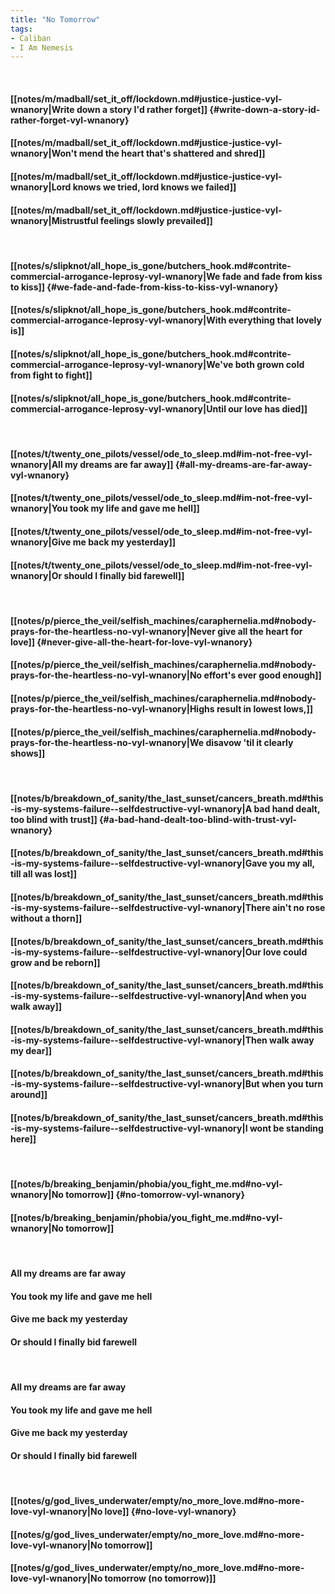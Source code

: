 ```yaml
---
title: "No Tomorrow"
tags:
- Caliban
- I Am Nemesis
---
```

&nbsp;
#### [[notes/m/madball/set_it_off/lockdown.md#justice-justice-vyl-wnanory|Write down a story I'd rather forget]] {#write-down-a-story-id-rather-forget-vyl-wnanory}
#### [[notes/m/madball/set_it_off/lockdown.md#justice-justice-vyl-wnanory|Won't mend the heart that's shattered and shred]]
#### [[notes/m/madball/set_it_off/lockdown.md#justice-justice-vyl-wnanory|Lord knows we tried, lord knows we failed]]
#### [[notes/m/madball/set_it_off/lockdown.md#justice-justice-vyl-wnanory|Mistrustful feelings slowly prevailed]]
&nbsp;
#### [[notes/s/slipknot/all_hope_is_gone/butchers_hook.md#contrite-commercial-arrogance-leprosy-vyl-wnanory|We fade and fade from kiss to kiss]] {#we-fade-and-fade-from-kiss-to-kiss-vyl-wnanory}
#### [[notes/s/slipknot/all_hope_is_gone/butchers_hook.md#contrite-commercial-arrogance-leprosy-vyl-wnanory|With everything that lovely is]]
#### [[notes/s/slipknot/all_hope_is_gone/butchers_hook.md#contrite-commercial-arrogance-leprosy-vyl-wnanory|We've both grown cold from fight to fight]]
#### [[notes/s/slipknot/all_hope_is_gone/butchers_hook.md#contrite-commercial-arrogance-leprosy-vyl-wnanory|Until our love has died]]
&nbsp;
#### [[notes/t/twenty_one_pilots/vessel/ode_to_sleep.md#im-not-free-vyl-wnanory|All my dreams are far away]] {#all-my-dreams-are-far-away-vyl-wnanory}
#### [[notes/t/twenty_one_pilots/vessel/ode_to_sleep.md#im-not-free-vyl-wnanory|You took my life and gave me hell]]
#### [[notes/t/twenty_one_pilots/vessel/ode_to_sleep.md#im-not-free-vyl-wnanory|Give me back my yesterday]]
#### [[notes/t/twenty_one_pilots/vessel/ode_to_sleep.md#im-not-free-vyl-wnanory|Or should I finally bid farewell]]
&nbsp;
#### [[notes/p/pierce_the_veil/selfish_machines/caraphernelia.md#nobody-prays-for-the-heartless-no-vyl-wnanory|Never give all the heart for love]] {#never-give-all-the-heart-for-love-vyl-wnanory}
#### [[notes/p/pierce_the_veil/selfish_machines/caraphernelia.md#nobody-prays-for-the-heartless-no-vyl-wnanory|No effort's ever good enough]]
#### [[notes/p/pierce_the_veil/selfish_machines/caraphernelia.md#nobody-prays-for-the-heartless-no-vyl-wnanory|Highs result in lowest lows,]]
#### [[notes/p/pierce_the_veil/selfish_machines/caraphernelia.md#nobody-prays-for-the-heartless-no-vyl-wnanory|We disavow 'til it clearly shows]]
&nbsp;
#### [[notes/b/breakdown_of_sanity/the_last_sunset/cancers_breath.md#this-is-my-systems-failure--selfdestructive-vyl-wnanory|A bad hand dealt, too blind with trust]] {#a-bad-hand-dealt-too-blind-with-trust-vyl-wnanory}
#### [[notes/b/breakdown_of_sanity/the_last_sunset/cancers_breath.md#this-is-my-systems-failure--selfdestructive-vyl-wnanory|Gave you my all, till all was lost]]
#### [[notes/b/breakdown_of_sanity/the_last_sunset/cancers_breath.md#this-is-my-systems-failure--selfdestructive-vyl-wnanory|There ain't no rose without a thorn]]
#### [[notes/b/breakdown_of_sanity/the_last_sunset/cancers_breath.md#this-is-my-systems-failure--selfdestructive-vyl-wnanory|Our love could grow and be reborn]]
#### [[notes/b/breakdown_of_sanity/the_last_sunset/cancers_breath.md#this-is-my-systems-failure--selfdestructive-vyl-wnanory|And when you walk away]]
#### [[notes/b/breakdown_of_sanity/the_last_sunset/cancers_breath.md#this-is-my-systems-failure--selfdestructive-vyl-wnanory|Then walk away my dear]]
#### [[notes/b/breakdown_of_sanity/the_last_sunset/cancers_breath.md#this-is-my-systems-failure--selfdestructive-vyl-wnanory|But when you turn around]]
#### [[notes/b/breakdown_of_sanity/the_last_sunset/cancers_breath.md#this-is-my-systems-failure--selfdestructive-vyl-wnanory|I wont be standing here]]
&nbsp;
#### [[notes/b/breaking_benjamin/phobia/you_fight_me.md#no-vyl-wnanory|No tomorrow]] {#no-tomorrow-vyl-wnanory}
#### [[notes/b/breaking_benjamin/phobia/you_fight_me.md#no-vyl-wnanory|No tomorrow]]
&nbsp;
#### All my dreams are far away
#### You took my life and gave me hell
#### Give me back my yesterday
#### Or should I finally bid farewell
&nbsp;
#### All my dreams are far away
#### You took my life and gave me hell
#### Give me back my yesterday
#### Or should I finally bid farewell
&nbsp;
#### [[notes/g/god_lives_underwater/empty/no_more_love.md#no-more-love-vyl-wnanory|No love]] {#no-love-vyl-wnanory}
#### [[notes/g/god_lives_underwater/empty/no_more_love.md#no-more-love-vyl-wnanory|No tomorrow]]
#### [[notes/g/god_lives_underwater/empty/no_more_love.md#no-more-love-vyl-wnanory|No tomorrow (no tomorrow)]]
